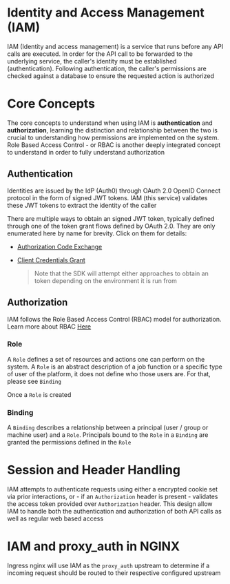 # Identity and Access Management (IAM)

IAM (Identity and access management) is a service that runs before any API calls are executed. In order for the API call to be forwarded to the underlying service, the caller's identity must be established (authentication). Following authentication, the caller's permissions are checked against a database to ensure the requested action is authorized

# Core Concepts

The core concepts to understand when using IAM is __authentication__ and __authorization__, learning the distinction and relationship between the two is crucial to understanding how permissions are implemented on the system. Role Based Access Control - or RBAC is another deeply integrated concept to understand in order to fully understand authorization

## Authentication
Identities are issued by the IdP (Auth0) through OAuth 2.0
OpenID Connect protocol in the form of signed JWT tokens. IAM (this service) validates these JWT tokens to extract the identity of the caller

There are multiple ways to obtain an signed JWT token, typically defined through one of the token grant flows defined by OAuth 2.0. They are only enumerated here by name for brevity. Click on them for details:

- [Authorization Code Exchange](https://www.oauth.com/oauth2-servers/access-tokens/authorization-code-request/)
- [Client Credentials Grant](https://www.oauth.com/oauth2-servers/access-tokens/client-credentials/)

    > Note that the SDK will attempt either approaches to obtain an token depending on the environment it is run from

## Authorization

IAM follows the Role Based Access Control (RBAC) model for authorization. Learn more about RBAC [Here](https://en.wikipedia.org/wiki/Role-based_access_control)

### Role

A `Role` defines a set of resources and actions one can perform on the system. A `Role` is an abstract description of a job function or a specific type of user
of the platform, it does not define who those users are. For that, please see `Binding`

Once a `Role` is created

### Binding

A `Binding` describes a relationship between a principal (user / group or machine user) and a `Role`. Principals bound
to the `Role` in a `Binding` are granted the permissions defined in the `Role`

# Session and Header Handling

IAM attempts to authenticate requests using either a encrypted cookie set via prior interactions, or - if an `Authorization` header is present - validates the access token provided over `Authorization` header. This design allow IAM to handle both
the authentication and authorization of both API calls as well as regular web based access

# IAM and proxy_auth in NGINX

Ingress nginx will use IAM as the `proxy_auth` upstream to determine if a incoming request should be routed to their respective configured upstream